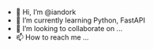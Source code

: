- 👋 Hi, I’m @iandork
- 🌱 I’m currently learning Python, FastAPI
- 💞️ I’m looking to collaborate on ...
- 📫 How to reach me ...

<!---
iandork/iandork is a ✨ special ✨ repository because its `README.md` (this file) appears on your GitHub profile.
You can click the Preview link to take a look at your changes.
--->
